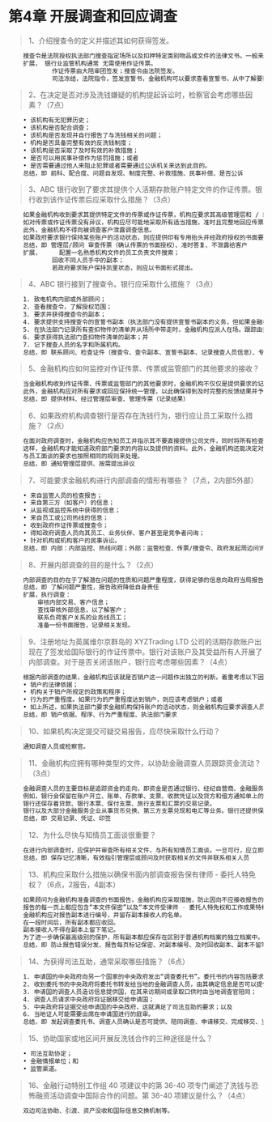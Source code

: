 # 第4章 开展调查和回应调查

> 1、介绍搜查令的定义并描述其如何获得签发。
``` bash
	搜查令是法院授权执法部门搜查指定场所以及扣押特定类别物品或文件的法律文书。一般来说，只有当执法部门有合理理由相信能从某一场所找到犯罪证据时，法院才会签发搜查令。法院根据执法人员提供的宣誓书中的信息签发搜查令。
	扩展，	银行业监管机构通常 无需使用作证传票。
		 	作证传票由大陪审团签发；搜查令由法院签发。
		 	司法冻结，法院指令，签发宣誓书，金融机构可以要求查看宣誓书，从中了解要获得某一个客户信息。
```

> 2、在决定是否对涉及洗钱嫌疑的机构提起诉讼时，检察官会考虑哪些因素？（7点）
``` bash
	• 该机构有无犯罪历史；
	• 该机构是否配合调查；
	• 该机构是否发现并自行报告了与洗钱相关的问题；
	• 机构是否具备完整有效的反洗钱制度；
	• 该机构是否采取了及时有效的补救措施；
	• 是否可以用民事补偿作为惩罚措施；或者
	• 是否需要通过他人来阻止犯罪或者需要通过公诉机关来达到此目的。
	总结，即 前科、配合度、问题自发现、制度完整、补救措施、民事补偿、是否公诉
```

> 3、ABC 银行收到了要求其提供个人活期存款账户特定文件的作证传票。银行收到该作证传票后应采取什么措施？（3点）
``` bash
	如果金融机构收到要求其提供特定文件的传票或作证传票，机构应要求其高级管理层和 / 或顾问审查传票或作证传票。
	如对传票或作证传票没有异议，机构应尽可能地采取所有适当措施，准时且完整地回应传票或作证传票的要求。否则，金融机构可能遭受不利诉讼或处罚。
	此外，金融机构不得向被调查客户泄露调查信息。
	如果政府要求银行保持某些账户的活动状态，则应提供印有专用抬头并经政府授权的书面要求。
	总结，即 管理层/顾问 审查传票（确认传票的书面授权）、准时答复、不泄露给客户
	扩展， 	配置一名熟悉机构文件的员工负责文件搜索；
			回收不同人员手中的副本；
			若政府要求账户保持凯里状态，则应以书面形式提出。
```

> 4、ABC 银行接到了搜查令。银行应采取什么措施？（3点）
``` bash
	1. 致电机构内部或外部顾问；
	2. 查看搜查令，了解授权范围；
	3. 要求并获得搜查令的副本；
	4. 要求提供支持搜查令的宣誓书副本（执法部门没有提供宣誓书副本的义务，但如果金融机构可以查看宣誓书，就可以更好地了解调查的目的）；
	5. 在执法部门记录所有查扣物件的清单并从场所中带走时，金融机构应派人在场。跟踪由执法部门带走的物品记录；
	6. 要求获得执法部门查扣物件清单的副本；并
	7. 记下搜查人员的名字和所属机构。
	总结，即 联系顾问、检查证件（搜查令、查令副本、宣誓书副本、记录搜查人员信息）、专人陪同并记录带走的物品（查扣物件清单副本）
```

> 5、金融机构应如何监控对作证传票、传票或监管部门的其他要求的接收？
``` bash
	当金融机构收到作证传票、传票或监管部门的其他要求时，金融机构不仅仅是提供要求的记录或信息。金融机构还应确保所有提供给大陪审团的作证传票以及其他政府机构的信息都经过高级管理层、调查小组或顾问的审查，从而确定对质询的最佳回应方式以及质询或潜在活动是否会对本机构产生风险。
	此外，金融机构应对所有要求或回应保持统一管理，以此确保得到及时完整的反馈结果并予以登记。这份集中记录还有助于金融机构自身的内部调查。
	总结，即 提供材料、经过管理层审查、管理传票（记录结果）
```

> 6、如果政府机构调查银行是否存在洗钱行为，银行应让员工采取什么措施？（2点）
``` bash
	在面对政府调查时，金融机构应告知员工并指示其不要直接提供公司文件，同时将所有检查要求告知高级管理层或顾问，由高级管理层或顾问提供相应资料。
	这样，金融机构才能知道政府部门要求的内容以及提供的资料。此外，金融机构还能决定对哪些要求（如有）提出异议。
	与员工面谈的要求也按照相同的规则来处理。
	总结，即 通知管理层提供、按需提出异议
```

> 7、可能要求金融机构进行内部调查的情形有哪些？（7点，2内部5外部）
``` bash
	• 来自监管人员的检查报告；
	• 来自第三方（如客户）的信息；
	• 从监视或监控系统中获得的信息；
	• 来自员工或公司热线的信息；
	• 收到政府作证传票或搜查令；
	• 得知政府调查人员向其员工、业务伙伴、客户甚至是竞争者问询；
	• 针对机构或机构客户的民事诉讼。
	总结，即 内部：内部监控、热线问题；外部：监管检查、传票/搜查令、政府发起周边问讯、第三方问题、民事诉讼
```

> 8、开展内部调查的目的是什么？（2点）
``` bash
	内部调查的目的在于了解潜在问题的性质和问题严重程度，获得足够的信息向政府当局报告（在需要时进行），确保将本机构的责任降到最低，以停止任何潜在的洗钱活动。
	总结，即 了解问题严重性，报告政府降低自身责任
	扩展，执行调查：
		审核内部交易、客户信息；
		查找审核外部信息，以了解客户；
		联系负荷客户关系的业务线员工；
		准备一份书面报告，记录相关发现。
```

> 9、注册地址为英属维尔京群岛的 XYZTrading LTD 公司的活期存款账户出现在了签发给国际银行的作证传票中。银行对该账户及其受益所有人开展了内部调查。对于是否关闭该账户，银行应考虑哪些因素？（4点）
``` bash
	根据内部调查的结果，金融机构应该就是否销户这一问题作出独立的判断。着重考虑以下因素：
	• 销户的法律依据；
	• 机构关于销户所规定的政策和程序；
	• 行为的严重程度。如果行为的严重程度达到销户，则应该考虑销户；或者
	• 如上所述，如果执法部门要求金融机构保持账户的活动状态，则金融机构应要求调查人员或检察官提供印有政府机构抬头并带有相应授权签字的书面要求。
	总结，即 销户依据、程序、行为严重程度、执法部门要求
```

> 10、如果机构决定提交可疑交易报告，应尽快采取什么行动？
``` bash
	通知调查人员或检察官。
```

> 11、金融机构应拥有哪种类型的文件，以协助金融调查人员跟踪资金流动？（3点）
``` bash
	金融调查人员的主要目标是追踪资金的走向，即资金是否通过银行、经纪自营商、金融服务企业或赌场进行转移。
	例如，银行会保留在账户开立、账单、存款单、支票、收款凭证以及贷方和借方通知单上的预留印签。
	银行还保存着贷款、银行本票、保付支票、旅行支票和汇票的交易记录。
	银行以及大部分金融服务企业从事货币兑换、第三方支票兑现和电汇等业务。银行还提供保险箱服务并发行信用卡。
	总结，即 交易记录、凭证、印签
```

> 12、为什么尽快与知情员工面谈很重要？
``` bash
	在进行内部调查时，应保护并审查所有相关文件，与所有知情员工面谈。一旦可行，应立即与员工进行面谈，确保其记忆处于最为清晰的状态以有效指引管理层或顾问及时获取相关的文件并联系相关人员。
	总结，即 保存记忆清晰，有效指引管理层或顾问及时获取相关的文件并联系相关人员
```

> 13、机构应采取什么措施以确保书面内部调查报告保有律师 - 委托人特免权？（6点，2报告，4副本）
``` bash
	如果顾问为金融机构准备调查的书面报告，金融机构应采取措施，防止因向不应接收报告的人员分发报告而不慎放弃律师 - 委托人特免权。
	报告的每一页上都应包含“本文件保密”以及“本文件受律师 - 委托人特免权和工作成果特权保护”的声明。
	金融机构应对报告副本进行编号，并留存副本接收人的名单。
	在一段时间后，所有副本都应收回。
	副本接收人不得在副本上留下笔记。
	为了进一步确保最高级别的保护，所有副本都应保存在区别于普通机构档案的独立档案中。
	总结，即 防止报告错误分发、报告每页标记保密、对副本编号、及时回收副本、副本不留笔记、副本独立归档
```

> 14、为获得司法互助，通常采取哪些措施？（6点）
``` bash
	1. 申请国的中央政府向另一个国家的中央政府发出“调查委托书”。委托书的内容包括要求提供的信息、请求的性质、申请国的刑事指控以及提出请求所依据的法律规定等；
	2. 收到委托书的中央政府将委托书转发给当地的金融调查人员，由其确定信息是否可以提供；
	3. 申请国的调查人员造访信息提供国，在其来访期间或录取口供时由当地调查官陪同；
	4. 调查人员请求中央政府将证据移交给申请国；
	5. 中央政府将证据交给申请国的中央政府，这就满足了司法互助的要求；以及
	6. 当地证人可能需要出席在申请国进行的庭审。
	总结，即 发起调查委托书、调查人员确认是否可提供、陪同调查、申请移交、完成移交、当地证人出席
```

> 15、协助国家或地区间开展反洗钱合作的三种途径是什么？
``` bash
	• 司法互助协定；
	• 金融情报单位；和
	• 监管渠道。
```

> 16、金融行动特别工作组 40 项建议中的第 36-40 项专门阐述了洗钱与恐怖融资活动调查中国际合作的问题。第 36-40 项建议是什么？（4点）
``` bash
	双边司法协助、引渡、资产没收和国际信息交换机制等。
```
